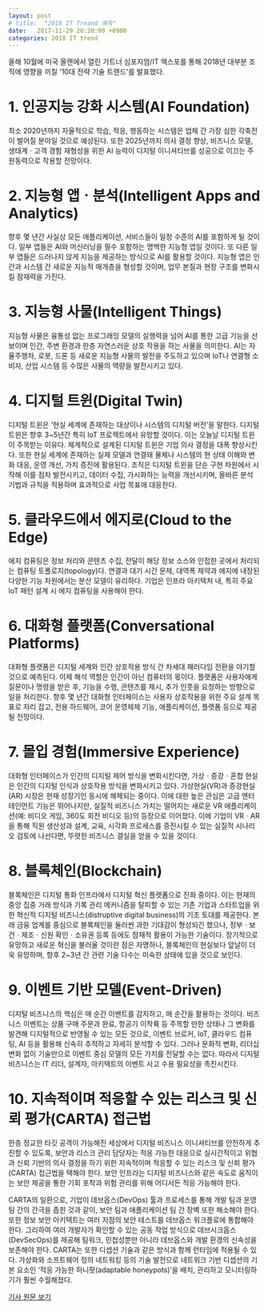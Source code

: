 ```yaml
---
layout: post
# title:  "2018 IT Treand 예측"
date:   2017-11-29 20:20:00 +0900
categories: 2018 IT trend
---
```


올해 10월에 미국 올랜에서 열린 가트너 심포지엄/IT 엑스포를 통해 2018년 대부분 조직에 영향을 끼칠 '10대 전략 기술 트랜드'를 발표했다.

# 1. 인공지능 강화 시스템(AI Foundation)

최소 2020년까지 자율적으로 학습, 적응, 행동하는 시스템은 업체 간 가장 심한 각축전이 벌어질 분야일 것으로 예상된다. 또한 2025년까지 의사 결정 향상, 비즈니스 모델, 생태계ㆍ고객 경험 재형성을 위한 AI 능력이 디지털 이니셔티브를 성공으로 이끄는 주 원동력으로 작용할 전망이다.

# 2. 지능형 앱ㆍ분석(Intelligent Apps and Analytics)

향후 몇 년간 사실상 모든 애플리케이션, 서비스들이 일정 수준의 AI를 포함하게 될 것이다. 일부 앱들은 AI와 머신러닝을 필수 포함하는 명백한 지능형 앱일 것이다. 또 다른 일부 앱들은 드러나지 않게 지능을 제공하는 방식으로 AI를 활용할 것이다. 지능형 앱은 인간과 시스템 간 새로운 지능적 매개층을 형성할 것이며, 업무 본질과 현장 구조를 변화시킬 잠재력을 가진다.

# 3. 지능형 사물(Intelligent Things)

지능형 사물은 융통성 없는 프로그래밍 모델의 실행력을 넘어 AI를 통한 고급 기능을 선보이며 인간, 주변 환경과 한층 자연스러운 상호 작용을 하는 사물을 의미한다. AI는 자율주행차, 로봇, 드론 등 새로운 지능형 사물의 발전을 주도하고 있으며 IoT나 연결형 소비자, 산업 시스템 등 수많은 사물의 역량을 발전시키고 있다.

# 4. 디지털 트윈(Digital Twin)

디지털 트윈은 ‘현실 세계에 존재하는 대상이나 시스템의 디지털 버전’을 말한다. 디지털 트윈은 향후 3~5년간 특히 IoT 프로젝트에서 유망할 것이다. 이는 오늘날 디지털 트윈이 주목받는 이유다. 체계적으로 설계된 디지털 트윈은 기업 의사 결정을 대폭 향상시킨다. 또한 현실 세계에 존재하는 실제 모델과 연결돼 물체나 시스템의 현 상태 이해와 변화 대응, 운영 개선, 가치 증진에 활용된다. 조직은 디지털 트윈을 단순 구현 차원에서 시작해 이를 점차 발전시키고, 데이터 수집, 가시화하는 능력을 개선시키며, 올바른 분석 기법과 규칙을 적용하며 효과적으로 사업 목표에 대응한다.

# 5. 클라우드에서 에지로(Cloud to the Edge)

에지 컴퓨팅은 정보 처리와 콘텐츠 수집, 전달이 해당 정보 소스와 인접한 곳에서 처리되는 컴퓨팅 토폴로지(topology)다. 연결과 대기 시간 문제, 대역폭 제약과 에지에 내장된 다양한 기능 차원에서는 분산 모델이 유리하다. 기업은 인프라 아키텍처 내, 특히 주요 IoT 패턴 설계 시 에지 컴퓨팅을 사용해야 한다.

# 6. 대화형 플랫폼(Conversational Platforms)

대화형 플랫폼은 디지털 세계와 인간 상호작용 방식 간 차세대 패러다임 전환을 야기할 것으로 예측된다. 이제 해석 역할은 인간이 아닌 컴퓨터의 몫이다. 플랫폼은 사용자에게 질문이나 명령을 받은 후, 기능을 수행, 콘텐츠를 제시, 추가 인풋을 요청하는 방향으로 일을 처리한다. 향후 몇 년간 대화형 인터페이스는 사용자 상호작용을 위한 주요 설계 목표로 자리 잡고, 전용 하드웨어, 코어 운영체제 기능, 애플리케이션, 플랫폼 등으로 제공될 전망이다.

# 7. 몰입 경험(Immersive Experience)

대화형 인터페이스가 인간의 디지털 제어 방식을 변화시킨다면, 가상ㆍ증강ㆍ혼합 현실은 인간의 디지털 인식과 상호작용 방식을 변화시키고 있다. 가상현실(VR)과 증강현실(AR) 시장은 현재 성장기인 동시에 해체되는 중이다. 이에 대한 높은 관심은 고급 엔터테인먼트 기능은 뛰어나지만, 실질적 비즈니스 가치는 떨어지는 새로운 VR 애플리케이션(예: 비디오 게임, 360도 회전 비디오 등)의 등장으로 이어졌다. 이에 기업이 VRㆍAR을 통해 직원 생산성과 설계, 교육, 시각화 프로세스를 증진시킬 수 있는 실질적 시나리오 검토에 나선다면, 뚜렷한 비즈니스 결실을 얻을 수 있을 것이다.

# 8. 블록체인(Blockchain)

블록체인은 디지털 통화 인프라에서 디지털 혁신 플랫폼으로 진화 중이다. 이는 현재의 중앙 집중 거래 방식과 기록 관리 메커니즘을 탈피할 수 있는 기존 기업과 스타트업을 위한 혁신적 디지털 비즈니스(distruptive digital business)의 기초 토대를 제공한다. 본래 금융 업계를 중심으로 블록체인을 둘러싼 과한 기대감이 형성되긴 했으나, 정부ㆍ보건ㆍ제조ㆍ신원 확인ㆍ소유권 등록 등에도 잠재적 활용이 가능한 기술이다. 장기적으로 유망하고 새로운 혁신을 불러올 것이란 점은 자명하나, 블록체인의 현실보다 앞날이 더욱 유망하며, 향후 2~3년 간 관련 기술 다수는 미숙한 상태에 있을 것으로 보인다.

# 9. 이벤트 기반 모델(Event-Driven)

디지털 비즈니스의 핵심은 매 순간 이벤트를 감지하고, 매 순간을 활용하는 것이다. 비즈니스 이벤트는 상품 구매 주문과 완료, 항공기 이착륙 등 주목할 만한 상태나 그 변화를 발견해 디지털적으로 반영될 수 있는 모든 것으로, 이벤트 브로커, IoT, 클라우드 컴퓨팅, AI 등을 활용해 신속히 추적하고 자세히 분석할 수 있다. 그러나 문화적 변화, 리더십 변화 없이 기술만으로 이벤트 중심 모델의 모든 가치를 전달할 수는 없다. 따라서 디지털 비즈니스는 IT 리더, 설계자, 아키텍트의 이벤트 사고 수용 필요성을 촉진시킨다.

# 10. 지속적이며 적응할 수 있는 리스크 및 신뢰 평가(CARTA) 접근법

한층 정교한 타깃 공격이 가능해진 세상에서 디지털 비즈니스 이니셔티브를 안전하게 추진할 수 있도록, 보안과 리스크 관리 담당자는 적응 가능한 대응으로 실시간적이고 위협과 신뢰 기반의 의사 결정을 하기 위한 지속적이며 적응할 수 있는 리스크 및 신뢰 평가(CARTA) 접근법을 택해야 한다. 보안 인프라는 디지털 비즈니스와 같은 속도로 움직이는 보안 제공을 통한 기회 포착과 위험 관리를 위해 어디서든 적응 가능해야 한다.

CARTA의 일환으로, 기업이 데브옵스(DevOps) 툴과 프로세스를 통해 개발 팀과 운영 팀 간의 간극을 좁힌 것과 같이, 보안 팀과 애플리케이션 팀 간 장벽 또한 해소해야 한다. 또한 정보 보안 아키텍트는 여러 지점의 보안 테스트를 데브옵스 워크플로에 통합해야 한다. 그리하여 여러 개발자가 확인할 수 있는 공동 작업 방식으로 데브시크옵스(DevSecOps)를 제공해 팀워크, 민첩성뿐만 아니라 데브옵스와 개발 환경의 신속성을 보존해야 한다. CARTA는 또한 디셉션 기술과 같은 방식과 함께 런타임에 적용될 수 있다. 가상화와 소프트웨어 정의 네트워킹 등의 기술 발전으로 네트워크 기반 디셉션의 기본 요소인 ‘적응 가능한 허니팟(adaptable honeypots)’을 배치, 관리하고 모니터링하기가 훨씬 수월해졌다.

[기사 원문 보기](http://www.itworld.co.kr/news/106768#csidxcad5a4b105b0a248b5b64ffb9cf5a37)

[jekyll-gh]:   https://github.com/quarl894
